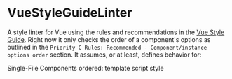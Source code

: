 # VueStyleGuideLinter
A style linter for Vue using the rules and recommendations in the [Vue Style Guide](https://vuejs.org/v2/style-guide/).  Right now it only checks the order of a component's options as outlined in the `Priority C Rules: Recommended - Component/instance options order` section.  It assumes, or at least, defines behavior for:

Single-File Components
ordered: template script style


